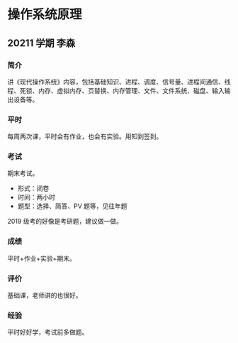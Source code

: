 # 操作系统原理

## 20211 学期 李森

### 简介

讲《现代操作系统》内容，包括基础知识、进程、调度、信号量、进程间通信、线程、死锁、内存、虚拟内存、页替换、内存管理、文件、文件系统、磁盘、输入输出设备等。

### 平时

每周两次课，平时会有作业，也会有实验。用知到签到。

### 考试

期末考试。

- 形式：闭卷
- 时间：两小时
- 题型：选择、简答、PV 题等，见往年题

2019 级考的好像是考研题，建议做一做。

### 成绩

平时+作业+实验+期末。

### 评价

基础课，老师讲的也很好。

### 经验

平时好好学，考试前多做题。
